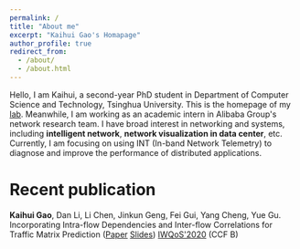 ```yaml
---
permalink: /
title: "About me"
excerpt: "Kaihui Gao's Homapage"
author_profile: true
redirect_from: 
  - /about/
  - /about.html
---
```

Hello, I am Kaihui, a second-year PhD student in Department of Computer Science and Technology, Tsinghua University. This is the homepage of my [lab](https://nasp.cs.tsinghua.edu.cn/). Meanwhile, I am working as an academic intern in Alibaba Group's network research team. I have broad interest in networking and systems, including **intelligent network**, **network visualization in data center**, etc. Currently, I am focusing on using INT (In-band Network Telemetry) to diagnose and improve the performance of distributed applications.


Recent publication
======
**Kaihui Gao**, Dan Li, Li Chen, Jinkun Geng, Fei Gui, Yang Cheng, Yue Gu. Incorporating Intra-flow Dependencies and Inter-flow Correlations for Traffic Matrix Prediction ([Paper](https://cloud.tsinghua.edu.cn/f/9e6c30925cea4f418092/) [Slides](https://cloud.tsinghua.edu.cn/f/9c7034bd84a94b1c8048/))
[IWQoS'2020](https://iwqos2020.ieee-iwqos.org/) (CCF B)



